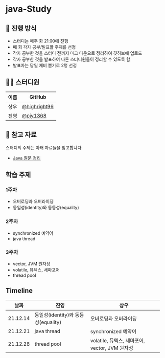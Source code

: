 # java-Study
## 🌳 진행 방식  
- 스터디는 매주 화 21:00에 진행  
- 매 회 각자 공부/발표할 주제를 선정
- 각자 공부한 것을 스터디 전까지 마크 다운으로 정리하여 깃허브에 업로드  
- 각자 공부한 것을 발표하여 다른 스터디원들이 정리할 수 있도록 함  
- 발표자는 당일 제비 뽑기로 2명 선정

## 👨‍💻  스터디원
| 이름   | GitHub                                         |
| ---- | ---------------------------------------------- |
| 상우 | [@highright96](https://github.com/highright96)|
| 진영 | [@pjy1368](https://github.com/pjy1368) |

## 📌 참고 자료
스터디의 주제는 아래 자료들을 참고합니다.
- [Java 질문 정리](https://www.notion.so/Java-8dc11f955a3c4fd985586df28bb1d118)

## 학습 주제

### 1주차
* 오버로딩과 오버라이딩
* 동일성(identity)와 동등성(equality)
### 2주차
* synchronized 예약어
* java thread
### 3주차
* vector, JVM 원자성
* volatile, 뮤텍스, 세마포어
* thread pool

## Timeline
| 날짜 | 진영 | 상우 |
|--|--|--|
| 21.12.14 | 동일성(identity)와 동등성(equality) | 오버로딩과 오버라이딩 |
| 21.12.21 | java thread | synchronized 예약어 |
| 21.12.28 | thread pool | volatile, 뮤텍스, 세마포어, vector, JVM 원자성 |
